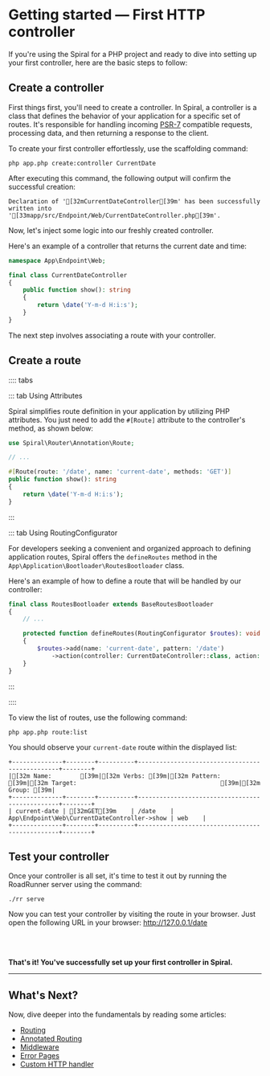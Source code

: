 # Getting started — First HTTP controller

If you're using the Spiral for a PHP project and ready to dive into setting up your first controller, here are 
the basic steps to follow:

## Create a controller

First things first, you'll need to create a controller. In Spiral, a controller is a class that defines
the behavior of your application for a specific set of routes. It's responsible for handling
incoming [PSR-7](https://www.php-fig.org/psr/psr-7/) compatible requests, processing data, and then returning a response
to the client.

To create your first controller effortlessly, use the scaffolding command:

```terminal
php app.php create:controller CurrentDate
```

After executing this command, the following output will confirm the successful creation:

```output
Declaration of '[32mCurrentDateController[39m' has been successfully written into '[33mapp/src/Endpoint/Web/CurrentDateController.php[39m'.
```

Now, let's inject some logic into our freshly created controller.

Here's an example of a controller that returns the current date and time:

```php app/src/Endpoint/Web/CurrentDateController.php
namespace App\Endpoint\Web;

final class CurrentDateController 
{
    public function show(): string
    {
        return \date('Y-m-d H:i:s');
    }
}
```

The next step involves associating a route with your controller.

## Create a route

:::: tabs

::: tab Using Attributes

Spiral simplifies route definition in your application by utilizing PHP attributes. You just need to add 
the `#[Route]` attribute to the controller's method, as shown below:

```php app/src/Endpoint/Web/CurrentDateController.php
use Spiral\Router\Annotation\Route;

// ...

#[Route(route: '/date', name: 'current-date', methods: 'GET')]
public function show(): string
{
    return \date('Y-m-d H:i:s');
}
```

:::

::: tab Using RoutingConfigurator

For developers seeking a convenient and organized approach to defining application routes, Spiral offers 
the `defineRoutes` method in the `App\Application\Bootloader\RoutesBootloader` class.

Here's an example of how to define a route that will be handled by our controller:

```php app/src/Application/Bootloader/RoutesBootloader.php
final class RoutesBootloader extends BaseRoutesBootloader
{
    // ...

    protected function defineRoutes(RoutingConfigurator $routes): void
    {
        $routes->add(name: 'current-date', pattern: '/date')
            ->action(controller: CurrentDateController::class, action: 'show');
    }
}
```

:::

::::

To view the list of routes, use the following command:

```terminal
php app.php route:list
```

You should observe your `current-date` route within the displayed list:

```output
+--------------+--------+----------+------------------------------------------------+--------+
|[32m Name:        [39m|[32m Verbs: [39m|[32m Pattern: [39m|[32m Target:                                        [39m|[32m Group: [39m|
+--------------+--------+----------+------------------------------------------------+--------+
| current-date | [32mGET[39m    | /date    | App\Endpoint\Web\CurrentDateController->show | web    |
+--------------+--------+----------+------------------------------------------------+--------+
```

## Test your controller

Once your controller is all set, it's time to test it out by running the RoadRunner server using the command:

```terminal
./rr serve
```

Now you can test your controller by visiting the route in your browser. Just open the following URL in your
browser: http://127.0.0.1/date

<br><br>

**That's it! You've successfully set up your first controller in Spiral.**

<hr>

## What's Next?

Now, dive deeper into the fundamentals by reading some articles:

* [Routing](../http/routing.md)
* [Annotated Routing](../http/annotated-routes.md)
* [Middleware](../http/middleware.md)
* [Error Pages](../http/errors.md)
* [Custom HTTP handler](../cookbook/psr-15.md)